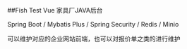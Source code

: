 ##Fish Test Vue
家具厂JAVA后台

Spring Boot / Mybatis Plus / Spring Security / Redis / Minio

可以维护对应的企业网站前端，也可以对报价单之类的进行维护
